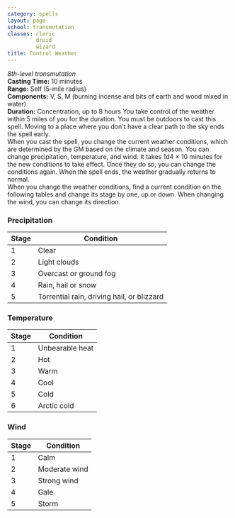 ```yaml
---
category: spells
layout: page
school: transmutation
classes: cleric
         druid
         wizard
title: Control Weather 
---
```

_8th-level transmutation_    
**Casting Time:** 10 minutes    
**Range:** Self (5-mile radius)    
**Components:** V, S, M (burning incense and bits of earth and wood mixed in water)    
**Duration:** Concentration, up to 8 hours 
You take control of the weather within 5 miles of you for the duration. You must be outdoors to cast this spell. Moving to a place where you don't have a clear path to the sky ends the spell early.    
When you cast the spell, you change the current weather conditions, which are determined by the GM based on the climate and season. You can change precipitation, temperature, and wind. It takes 1d4 × 10 minutes for the new conditions to take effect. Once they do so, you can change the conditions again. When the spell ends, the weather gradually returns to normal.    
When you change the weather conditions, find a current condition on the following tables and change its stage by one, up or down. When changing the wind, you can change its direction. 
### Precipitation 
| Stage | Condition                                  |
|-------|--------------------------------------------|
| 1     | Clear                                      |
| 2     | Light clouds                               |
| 3     | Overcast or ground fog                     |
| 4     | Rain, hail or snow                         |
| 5     | Torrential rain, driving hail, or blizzard |
### Temperature 
| Stage | Condition       |
|-------|-----------------|
| 1     | Unbearable heat |
| 2     | Hot             |
| 3     | Warm            |
| 4     | Cool            |
| 5     | Cold            |
| 6     | Arctic cold     |
### Wind 
| Stage | Condition     |
|-------|---------------|
| 1     | Calm          |
| 2     | Moderate wind |
| 3     | Strong wind   |
| 4     | Gale          |
| 5     | Storm         |